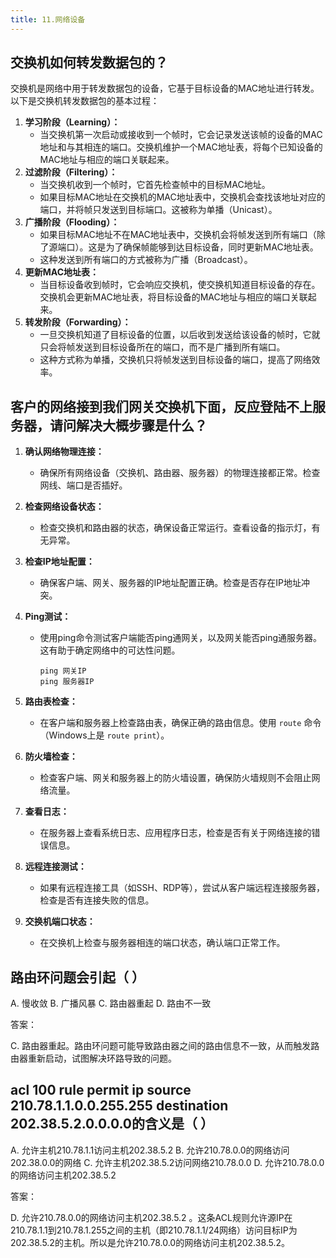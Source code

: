 ```yaml
---
title: 11.网络设备
---
```

## 交换机如何转发数据包的？

交换机是网络中用于转发数据包的设备，它基于目标设备的MAC地址进行转发。以下是交换机转发数据包的基本过程：

1. **学习阶段（Learning）：**
   * 当交换机第一次启动或接收到一个帧时，它会记录发送该帧的设备的MAC地址和与其相连的端口。交换机维护一个MAC地址表，将每个已知设备的MAC地址与相应的端口关联起来。
2. **过滤阶段（Filtering）：**
   * 当交换机收到一个帧时，它首先检查帧中的目标MAC地址。
   * 如果目标MAC地址在交换机的MAC地址表中，交换机会查找该地址对应的端口，并将帧只发送到目标端口。这被称为单播（Unicast）。
3. **广播阶段（Flooding）：**
   * 如果目标MAC地址不在MAC地址表中，交换机会将帧发送到所有端口（除了源端口）。这是为了确保帧能够到达目标设备，同时更新MAC地址表。
   * 这种发送到所有端口的方式被称为广播（Broadcast）。
4. **更新MAC地址表：**
   * 当目标设备收到帧时，它会响应交换机，使交换机知道目标设备的存在。交换机会更新MAC地址表，将目标设备的MAC地址与相应的端口关联起来。
5. **转发阶段（Forwarding）：**
   * 一旦交换机知道了目标设备的位置，以后收到发送给该设备的帧时，它就只会将帧发送到目标设备所在的端口，而不是广播到所有端口。
   * 这种方式称为单播，交换机只将帧发送到目标设备的端口，提高了网络效率。

## 客户的网络接到我们网关交换机下面，反应登陆不上服务器，请问解决大概步骤是什么？

1. **确认网络物理连接：**

   * 确保所有网络设备（交换机、路由器、服务器）的物理连接都正常。检查网线、端口是否插好。
2. **检查网络设备状态：**

   * 检查交换机和路由器的状态，确保设备正常运行。查看设备的指示灯，有无异常。
3. **检查IP地址配置：**

   * 确保客户端、网关、服务器的IP地址配置正确。检查是否存在IP地址冲突。
4. **Ping测试：**

   * 使用ping命令测试客户端能否ping通网关，以及网关能否ping通服务器。这有助于确定网络中的可达性问题。

     ```
     ping 网关IP
     ping 服务器IP
     ```
5. **路由表检查：**

   * 在客户端和服务器上检查路由表，确保正确的路由信息。使用 `route` 命令（Windows上是 `route print`）。
6. **防火墙检查：**

   * 检查客户端、网关和服务器上的防火墙设置，确保防火墙规则不会阻止网络流量。
7. **查看日志：**

   * 在服务器上查看系统日志、应用程序日志，检查是否有关于网络连接的错误信息。
8. **远程连接测试：**

   * 如果有远程连接工具（如SSH、RDP等），尝试从客户端远程连接服务器，检查是否有连接失败的信息。
9. **交换机端口状态：**

   * 在交换机上检查与服务器相连的端口状态，确认端口正常工作。

## 路由环问题会引起（    ）

A.	慢收敛
B.	广播风暴
C.	路由器重起
D.	路由不一致

答案：

C. 路由器重起。路由环问题可能导致路由器之间的路由信息不一致，从而触发路由器重新启动，试图解决环路导致的问题。

## acl 100 rule permit ip source 210.78.1.1.0.0.255.255 destination 202.38.5.2.0.0.0.0的含义是（   ）

A. 允许主机210.78.1.1访问主机202.38.5.2
B. 允许210.78.0.0的网络访问202.38.0.0的网络
C. 允许主机202.38.5.2访问网络210.78.0.0
D. 允许210.78.0.0的网络访问主机202.38.5.2

答案：

D. 允许210.78.0.0的网络访问主机202.38.5.2  。这条ACL规则允许源IP在210.78.1.1到210.78.1.255之间的主机（即210.78.1.1/24网络）访问目标IP为202.38.5.2的主机。所以是允许210.78.0.0的网络访问主机202.38.5.2。
